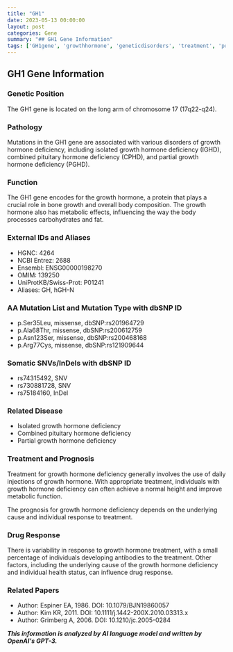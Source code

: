 ```yaml
---
title: "GH1"
date: 2023-05-13 00:00:00
layout: post
categories: Gene
summary: "## GH1 Gene Information"
tags: ['GH1gene', 'growthhormone', 'geneticdisorders', 'treatment', 'prognosis', 'drugresponse', 'missensemutation', 'SNVs']
---
```


## GH1 Gene Information

### Genetic Position

The GH1 gene is located on the long arm of chromosome 17 (17q22-q24).


### Pathology

Mutations in the GH1 gene are associated with various disorders of growth hormone deficiency, including isolated growth hormone deficiency (IGHD), combined pituitary hormone deficiency (CPHD), and partial growth hormone deficiency (PGHD).


### Function

The GH1 gene encodes for the growth hormone, a protein that plays a crucial role in bone growth and overall body composition. The growth hormone also has metabolic effects, influencing the way the body processes carbohydrates and fat.


### External IDs and Aliases

- HGNC: 4264
- NCBI Entrez: 2688
- Ensembl: ENSG00000198270
- OMIM: 139250
- UniProtKB/Swiss-Prot: P01241
- Aliases: GH, hGH-N


### AA Mutation List and Mutation Type with dbSNP ID

- p.Ser35Leu, missense, dbSNP:rs201964729
- p.Ala68Thr, missense, dbSNP:rs200612759
- p.Asn123Ser, missense, dbSNP:rs200468168
- p.Arg77Cys, missense, dbSNP:rs121909644


### Somatic SNVs/InDels with dbSNP ID

- rs74315492, SNV
- rs730881728, SNV
- rs75184160, InDel


### Related Disease

- Isolated growth hormone deficiency
- Combined pituitary hormone deficiency
- Partial growth hormone deficiency


### Treatment and Prognosis

Treatment for growth hormone deficiency generally involves the use of daily injections of growth hormone. With appropriate treatment, individuals with growth hormone deficiency can often achieve a normal height and improve metabolic function.

The prognosis for growth hormone deficiency depends on the underlying cause and individual response to treatment.


### Drug Response

There is variability in response to growth hormone treatment, with a small percentage of individuals developing antibodies to the treatment. Other factors, including the underlying cause of the growth hormone deficiency and individual health status, can influence drug response.


### Related Papers

- Author: Espiner EA, 1986. DOI: 10.1079/BJN19860057
- Author: Kim KR, 2011. DOI: 10.1111/j.1442-200X.2010.03313.x
- Author: Grimberg A, 2006. DOI: 10.1210/jc.2005-0284

**_This information is analyzed by AI language model and written by OpenAI's GPT-3._**